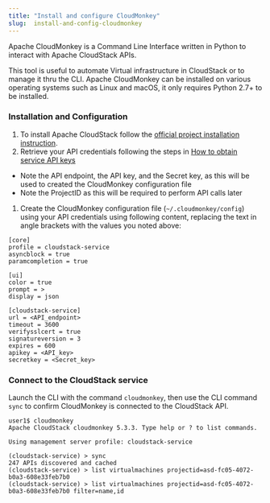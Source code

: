 ```yaml
---
title: "Install and configure CloudMonkey"
slug:  install-and-config-cloudmonkey
---
```



Apache CloudMonkey is a Command Line Interface written in Python to interact with Apache CloudStack APIs.

This tool is useful to automate Virtual infrastructure in CloudStack or to manage it thru the CLI. Apache CloudMonkey can be installed on various operating systems such as Linux and macOS, it only requires Python 2.7+ to be installed.

### Installation and Configuration

1. To install Apache CloudStack follow the [official project installation instruction](https://cwiki.apache.org/confluence/display/CLOUDSTACK/CloudStack+cloudmonkey+CLI).
1. Retrieve your API credentials following the steps in [How to obtain service API keys](../how-to/how-to-obtain-service-api-keys.md)
  - Note the API endpoint, the API key, and the Secret key, as this will be used to created the CloudMonkey configuration file
  - Note the ProjectID as this will be required to perform API calls later
1. Create the CloudMonkey configuration file (`~/.cloudmonkey/config`) using your API credentials using following content, replacing the text in angle brackets with the values you noted above:

```
[core]
profile = cloudstack-service
asyncblock = true
paramcompletion = true

[ui]
color = true
prompt = >
display = json

[cloudstack-service]
url = <API_endpoint>
timeout = 3600
verifysslcert = true
signatureversion = 3
expires = 600
apikey = <API_key>
secretkey = <Secret_key>

```

### Connect to the CloudStack service

Launch the CLI with the command `cloudmonkey`, then use the  CLI command `sync` to confirm CloudMonkey is connected to the CloudStack API.

```
user1$ cloudmonkey
Apache CloudStack cloudmonkey 5.3.3. Type help or ? to list commands.

Using management server profile: cloudstack-service

(cloudstack-service) > sync
247 APIs discovered and cached
(cloudstack-service) > list virtualmachines projectid=asd-fc05-4072-b0a3-608e33feb7b0
(cloudstack-service) > list virtualmachines projectid=asd-fc05-4072-b0a3-608e33feb7b0 filter=name,id
```


<!-- >To connect to compute-on.cloud.ca API, use the CLI command `set profile compute-on` followed by `sync`. -->

